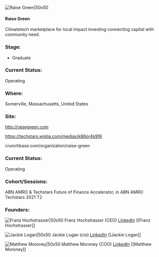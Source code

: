 

![Raise Green|50x50](https://apimg.techstars.com/connect/images/image_files/60895a244dd2bd00092149dc/original/Raisegreen.png)

#### Raise Green
Climatetech marketplace for local impact investing connecting capital with community need.

### Stage: 
 - Graduate 

### Current Status: 
Operating

### Where:
Somerville, Massachusetts, United States

### Site:
http://raisegreen.com

https://techstars.wistia.com/medias/k86pr4k9f6

crunchbase.com/organization/raise-green

### Current Status: 
Operating

### Cohort/Sessions: 
ABN AMRO & Techstars Future of Finance Accelerator, in ABN AMRO Techstars 2021 T2

### Founders: 

![Franz Hochstrasser|50x50](https://apimg.techstars.com/connect/images/image_files/607efbf52c48630607ff06f6/original/RG_Headshot_-_FJH.jpg) Franz Hochstrasser (CEO) [LinkedIn](https://linkedin.com/in/franzhochstrasser) [[Franz Hochstrasser]]

![Jackie Logan|50x50](https://apimg.techstars.com/connect/images/image_files/60aed70e4185040007037e66/original/0-1.jpg) Jackie Logan (cio) [LinkedIn](https://linkedin.com/in/jacquelineevelogan) [[Jackie Logan]]

![Matthew Moroney|50x50](https://apimg.techstars.com/connect/images/image_files/6059cdfe801c6f00084583d8/original/msm_headshot.jpg) Matthew Moroney (COO) [LinkedIn](https://linkedin.com/in/msmoroney) [[Matthew Moroney]]


